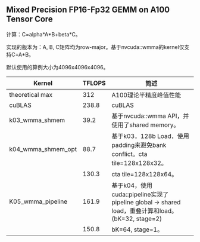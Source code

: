 ##  Mixed Precision FP16-Fp32 GEMM on A100 Tensor Core

计算：C=alpha\*A\*B+beta*C。

实现的版本为：A, B, C矩阵均为row-major。基于nvcuda::wmma的kernel仅支持C=A*B。

默认使用的算例大小为4096x4096x4096。

| Kernel             | TFLOPS | 简述                                                         |
| ------------------ | ------ | ------------------------------------------------------------ |
| theoretical max    | 312    | A100理论半精度峰值性能                                       |
| cuBLAS             | 238.8  | cuBLAS                                                       |
| k03_wmma_shmem     | 39.2   | 基于nvcuda::wmma API，并使用了shared memory。                |
| k04_wmma_shmem_opt | 88.7   | 基于k03，128b Load，使用padding来避免bank conflict。cta tile=128x128x32。 |
|                    | 130.3  | cta tile=128x128x64。                                        |
| K05_wmma_pipeline  | 161.9  | 基于k04，使用cuda::pipeline实现了 pipeline global -> shared load，重叠计算和load。(bK=32, stage=2) |
|                    | 150.8  | bK=64, stage=1。                                             |
